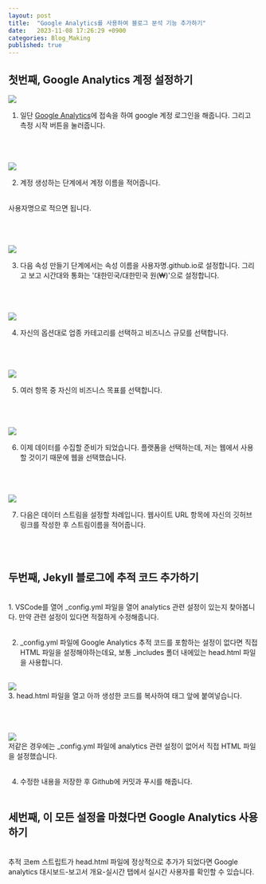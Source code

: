 ```yaml
---
layout: post
title:  "Google Analytics를 사용하여 블로그 분석 기능 추가하기"
date:   2023-11-08 17:26:29 +0900
categories: Blog_Making
published: true
---
```


## 첫번째, Google Analytics 계정 설정하기 <br/>

<img src="/images/ga1.png"><br/>

1. 일단 [Google Analytics](https://analytics.google.com)에 접속을 하여 google 계정 로그인을 해줍니다. 그리고 측정 시작 버튼을 눌러줍니다.
<br/><br/><br/><br/>

<img src="/images/ga2.png"><br/>

2. 계정 생성하는 단계에서 계정 이름을 적어줍니다.

<br/>사용자명으로 적으면 됩니다.
<br/><br/><br/><br/>

<img src="/images/ga3.png"><br/>

3. 다음 속성 만들기 단계에서는 속성 이름을 사용자명.github.io로 설정합니다. 그리고 보고 시간대와 통화는 '대한민국/대한민국 원(₩)'으로 설정합니다.
<br/><br/><br/><br/>

<img src="/images/ga4.png"><br/>

4. 자신의 옵션대로 업종 카테고리를 선택하고 비즈니스 규모를 선택합니다.
<br/><br/><br/><br/>

<img src="/images/ga5.png"><br/>

5. 여러 항목 중 자신의 비즈니스 목표를 선택합니다.
<br/><br/><br/><br/>

<img src="/images/ga6.png"><br/>

6. 이제 데이터를 수집할 준비가 되었습니다. 플랫폼을 선택하는데, 저는 웹에서 사용할 것이기 때문에 웹을 선택했습니다.
<br/><br/><br/><br/>

<img src="/images/new.png"><br/>

7. 다음은 데이터 스트림을 설정할 차례입니다. 웹사이트 URL 항목에 자신의 깃허브 링크를 작성한 후 스트림이름을 적어줍니다. 
<br/><br/><br/><br/>

## 두번째, Jekyll 블로그에 추적 코드 추가하기 

<br/>
1. VSCode를 열어 _config.yml 파일을 열어 analytics 관련 설정이 있는지 찾아봅니다. 만약 관련 설정이 있다면 적절하게 수정해줍니다.
<br/><br/>

2. _config.yml 파일에 Google Analytics 추적 코드를 포함하는 설정이 없다면 직접 HTML 파일을 설정해야하는데요, 보통 _includes 폴더 내에있는 head.html 파일을 사용합니다.
<br/><br/>

<img src="/images/codee.png"><br/>
3. head.html 파일을 열고 아까 생성한 코드를 복사하여 </head> 태그 앞에 붙여넣습니다.
<br/><br/><br/><br/>

<img src="/images/head.png"><br/>
저같은 경우에는 _config.yml 파일에 analytics 관련 설정이 없어서 직접 HTML 파일을 설정했습니다.
<br><br>

4. 수정한 내용을 저장한 후 Github에 커밋과 푸시를 해줍니다.
<br><br>


## 세번째, 이 모든 설정을 마쳤다면 Google Analytics 사용하기 

<br>
추적 코em 스트립트가 head.html 파일에 정상적으로 추가가 되었다면 Google analytics 대시보드-보고서 개요-실시간 탭에서 실시간 사용자를 확인할 수 있습니다.

